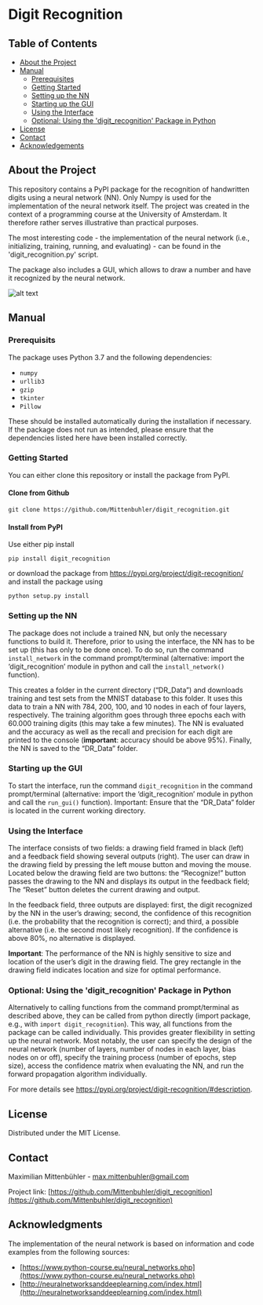 # Digit Recognition

## Table of Contents

* [About the Project](#about-the-project)
* [Manual](#manual)
  * [Prerequisites](#prerequisites)
  * [Getting Started](#getting-started)
  * [Setting up the NN](#setting-up-the-nn)
  * [Starting up the GUI](#starting-up-the-gui)
  * [Using the Interface](#using-the-interface)
  * [Optional: Using the 'digit_recognition' Package in Python](#optional)
* [License](#license)
* [Contact](#contact)
* [Acknowledgements](#acknowledgements)

## About the Project
This repository contains a PyPI package for the recognition of handwritten digits using a neural network (NN). Only Numpy is used for the implementation of the neural network itself. The project was created in the context of a programming course at the University of Amsterdam. It therefore rather serves illustrative than practical purposes.

The most interesting code - the implementation of the neural network (i.e., initializing, training, running, and evaluating) - can be found in the 'digit_recognition.py' script.

The package also includes a GUI, which allows to draw a number and have it recognized by the neural network.

![alt text](https://github.com/Mittenbuhler/digit_recognition/blob/dev/gui_example.png?raw=true)

## Manual
### Prerequisits
The package uses Python 3.7 and the following dependencies: 
- `numpy`
- `urllib3`
- `gzip`
- `tkinter`
- `Pillow`

These should be installed automatically during the installation if necessary. If the package does not run as intended, please ensure that the dependencies listed here have been installed correctly.

### Getting Started
You can either clone this repository or install the package from PyPI.
#### Clone from Github
```
git clone https://github.com/Mittenbuhler/digit_recognition.git
```

#### Install from PyPI
Use either pip install
```
pip install digit_recognition
```
or download the package from https://pypi.org/project/digit-recognition/ and install the package using
```
python setup.py install
```

### Setting up the NN
The package does not include a trained NN, but only the necessary functions to build it. Therefore, prior to using the interface, the NN has to be set up (this has only to be done once). To do so, run the command `install_network` in the command prompt/terminal (alternative: import the ‘digit_recognition’ module in python and call the `install_network()` function).

This creates a folder in the current directory (“DR_Data”) and downloads training and test sets from the MNIST database to this folder. It uses this data to train a NN with 784, 200, 100, and 10 nodes in each of four layers, respectively. The training algorithm goes through three epochs each with 60.000 training digits (this may take a few minutes). The NN is evaluated and the accuracy as well as the recall and precision for each digit are printed to the console (**important**: accuracy should be above 95%). Finally, the NN is saved to the “DR_Data” folder.

### Starting up the GUI
To start the interface, run the command `digit_recognition` in the command prompt/terminal (alternative: import the ‘digit_recognition’ module in python and call the `run_gui()` function). Important: Ensure that the “DR_Data” folder is located in the current working directory.

### Using the Interface
The interface consists of two fields: a drawing field framed in black (left) and a feedback field showing several outputs (right). The user can draw in the drawing field by pressing the left mouse button and moving the mouse. Located below the drawing field are two buttons: the “Recognize!” button passes the drawing to the NN and displays its output in the feedback field; The “Reset” button deletes the current drawing and output. 

In the feedback field, three outputs are displayed: first, the digit recognized by the NN in the user’s drawing; second, the confidence of this recognition (i.e. the probability that the recognition is correct); and third, a possible alternative (i.e. the second most likely recognition). If the confidence is above 80%, no alternative is displayed.

**Important**: The performance of the NN is highly sensitive to size and location of the user’s digit in the drawing field. The grey rectangle in the drawing field indicates location and size for optimal performance.


### Optional: Using the 'digit_recognition' Package in Python
Alternatively to calling functions from the command prompt/terminal as described above, they can be called from python directly (import package, e.g., with `import digit_recognition`). This way, all functions from the package can be called individually. This provides greater flexibility in setting up the neural network. Most notably, the user can specify the design of the neural network (number of layers, number of nodes in each layer, bias nodes on or off), specify the training process (number of epochs, step size), access the confidence matrix when evaluating the NN, and run the forward propagation algorithm individually. 

For more details see https://pypi.org/project/digit-recognition/#description.

## License
Distributed under the MIT License.

## Contact
Maximilian Mittenbühler - max.mittenbuhler@gmail.com

Project link: [https://github.com/Mittenbuhler/digit_recognition](https://github.com/Mittenbuhler/digit_recognition)

## Acknowledgments
The implementation of the neural network is based on information and code examples from the following sources:
- [https://www.python-course.eu/neural_networks.php](https://www.python-course.eu/neural_networks.php)
- [http://neuralnetworksanddeeplearning.com/index.html](http://neuralnetworksanddeeplearning.com/index.html)
